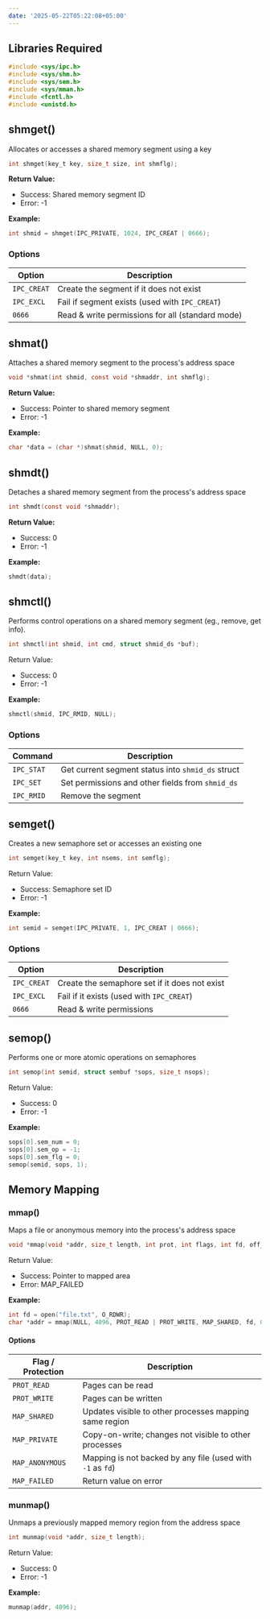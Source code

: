```yaml
---
date: '2025-05-22T05:22:08+05:00'
---
```

## Libraries Required
```c
#include <sys/ipc.h>
#include <sys/shm.h>
#include <sys/sem.h>
#include <sys/mman.h>
#include <fcntl.h>
#include <unistd.h>
```

## shmget()
Allocates or accesses a shared memory segment using a key
```c
int shmget(key_t key, size_t size, int shmflg);
```
**Return Value:**
* Success: Shared memory segment ID
* Error: -1

**Example:**
```c
int shmid = shmget(IPC_PRIVATE, 1024, IPC_CREAT | 0666);
```

### Options

| Option      | Description                                      |
| ----------- | ------------------------------------------------ |
| `IPC_CREAT` | Create the segment if it does not exist          |
| `IPC_EXCL`  | Fail if segment exists (used with `IPC_CREAT`)   |
| `0666`      | Read & write permissions for all (standard mode) |

## shmat()
Attaches a shared memory segment to the process's address space
```c
void *shmat(int shmid, const void *shmaddr, int shmflg);
```
**Return Value:**
* Success: Pointer to shared memory segment
* Error: -1

**Example:**
```c
char *data = (char *)shmat(shmid, NULL, 0);
```

## shmdt()
Detaches a shared memory segment from the process's address space
```c
int shmdt(const void *shmaddr);
```
**Return Value:**
* Success: 0
* Error: -1

**Example:**
```c
shmdt(data);
```

## shmctl()
Performs control operations on a shared memory segment (eg., remove, get info).
```c
int shmctl(int shmid, int cmd, struct shmid_ds *buf);
```
Return Value:
- Success: 0
- Error: -1

**Example:**
```c
shmctl(shmid, IPC_RMID, NULL);
```
### Options

| Command    | Description                                       |
| ---------- | ------------------------------------------------- |
| `IPC_STAT` | Get current segment status into `shmid_ds` struct |
| `IPC_SET`  | Set permissions and other fields from `shmid_ds`  |
| `IPC_RMID` | Remove the segment                                |

## semget()
Creates a new semaphore set or accesses an existing one
```c
int semget(key_t key, int nsems, int semflg);
```
Return Value:
- Success: Semaphore set ID
- Error: -1

**Example:**
```c
int semid = semget(IPC_PRIVATE, 1, IPC_CREAT | 0666);
```

### Options

| Option      | Description                                   |
| ----------- | --------------------------------------------- |
| `IPC_CREAT` | Create the semaphore set if it does not exist |
| `IPC_EXCL`  | Fail if it exists (used with `IPC_CREAT`)     |
| `0666`      | Read & write permissions                      |

## semop()
Performs one or more atomic operations on semaphores
```c
int semop(int semid, struct sembuf *sops, size_t nsops);
```
Return Value:
- Success: 0
- Error: -1

**Example:**
```c
sops[0].sem_num = 0;
sops[0].sem_op = -1;
sops[0].sem_flg = 0;
semop(semid, sops, 1);
```

## Memory Mapping
### mmap()
Maps a file or anonymous memory into the process's address space
```c
void *mmap(void *addr, size_t length, int prot, int flags, int fd, off_t offset);
```
Return Value:
- Success: Pointer to mapped area
- Error: MAP_FAILED

**Example:**
```c
int fd = open("file.txt", O_RDWR);
char *addr = mmap(NULL, 4096, PROT_READ | PROT_WRITE, MAP_SHARED, fd, 0);
```

#### Options
| Flag / Protection | Description                                                |
| ----------------- | ---------------------------------------------------------- |
| `PROT_READ`       | Pages can be read                                          |
| `PROT_WRITE`      | Pages can be written                                       |
| `MAP_SHARED`      | Updates visible to other processes mapping same region     |
| `MAP_PRIVATE`     | Copy-on-write; changes not visible to other processes      |
| `MAP_ANONYMOUS`   | Mapping is not backed by any file (used with `-1` as `fd`) |
| `MAP_FAILED`      | Return value on error                                      |

### munmap()
Unmaps a previously mapped memory region from the address space
```c
int munmap(void *addr, size_t length);
```
Return Value:
- Success: 0
- Error: -1

**Example:**
```c
munmap(addr, 4096);
```
